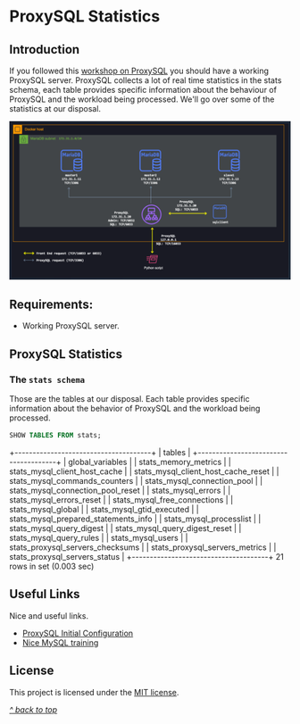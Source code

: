 ﻿# ProxySQL Statistics

## Introduction

If you followed this [workshop on ProxySQL](README.md) you should have a working ProxySQL server. ProxySQL collects a lot of real time statistics in the stats schema, each table provides specific information about the behaviour of ProxySQL and the workload being processed. We'll go over some of the statistics at our disposal.

![Architecture](images/architecture.png)  

## Requirements:

* Working ProxySQL server.

## ProxySQL Statistics

### The `stats schema`

Those are the tables at our disposal. Each table provides specific information about the behavior of ProxySQL and the workload being processed.

```sql
SHOW TABLES FROM stats;
```

   +--------------------------------------+
   | tables                               |
   +--------------------------------------+
   | global_variables                     |
   | stats_memory_metrics                 |
   | stats_mysql_client_host_cache        |
   | stats_mysql_client_host_cache_reset  |
   | stats_mysql_commands_counters        |
   | stats_mysql_connection_pool          |
   | stats_mysql_connection_pool_reset    |
   | stats_mysql_errors                   |
   | stats_mysql_errors_reset             |
   | stats_mysql_free_connections         |
   | stats_mysql_global                   |
   | stats_mysql_gtid_executed            |
   | stats_mysql_prepared_statements_info |
   | stats_mysql_processlist              |
   | stats_mysql_query_digest             |
   | stats_mysql_query_digest_reset       |
   | stats_mysql_query_rules              |
   | stats_mysql_users                    |
   | stats_proxysql_servers_checksums     |
   | stats_proxysql_servers_metrics       |
   | stats_proxysql_servers_status        |
   +--------------------------------------+
   21 rows in set (0.003 sec)


## Useful Links

Nice and useful links.

- [ProxySQL Initial Configuration](https://proxysql.com/documentation/ProxySQL-Configuration/)
- [Nice MySQL training](https://www.mysqltutorial.org/)

## License

This project is licensed under the [MIT license](LICENSE).

[*^ back to top*](#ProxySQL-on-Docker)
